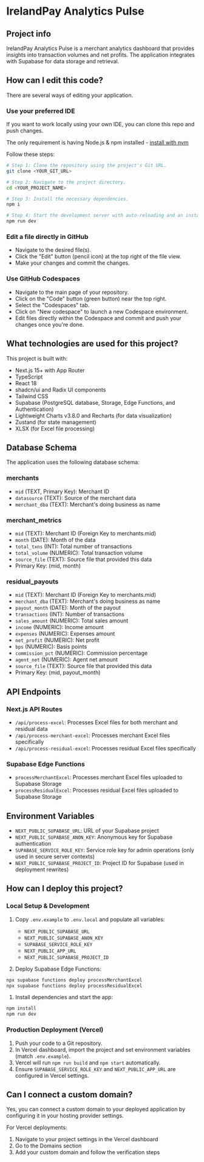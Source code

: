 # IrelandPay Analytics Pulse

## Project info

IrelandPay Analytics Pulse is a merchant analytics dashboard that provides insights into transaction volumes and net profits. The application integrates with Supabase for data storage and retrieval.

## How can I edit this code?

There are several ways of editing your application.

### Use your preferred IDE

If you want to work locally using your own IDE, you can clone this repo and push changes.

The only requirement is having Node.js & npm installed - [install with nvm](https://github.com/nvm-sh/nvm#installing-and-updating)

Follow these steps:

```sh
# Step 1: Clone the repository using the project's Git URL.
git clone <YOUR_GIT_URL>

# Step 2: Navigate to the project directory.
cd <YOUR_PROJECT_NAME>

# Step 3: Install the necessary dependencies.
npm i

# Step 4: Start the development server with auto-reloading and an instant preview.
npm run dev
```

### Edit a file directly in GitHub

- Navigate to the desired file(s).
- Click the "Edit" button (pencil icon) at the top right of the file view.
- Make your changes and commit the changes.

### Use GitHub Codespaces

- Navigate to the main page of your repository.
- Click on the "Code" button (green button) near the top right.
- Select the "Codespaces" tab.
- Click on "New codespace" to launch a new Codespace environment.
- Edit files directly within the Codespace and commit and push your changes once you're done.

## What technologies are used for this project?

This project is built with:

- Next.js 15+ with App Router
- TypeScript
- React 18
- shadcn/ui and Radix UI components
- Tailwind CSS
- Supabase (PostgreSQL database, Storage, Edge Functions, and Authentication)
- Lightweight Charts v3.8.0 and Recharts (for data visualization)
- Zustand (for state management)
- XLSX (for Excel file processing)

## Database Schema

The application uses the following database schema:

### merchants

- `mid` (TEXT, Primary Key): Merchant ID
- `datasource` (TEXT): Source of the merchant data
- `merchant_dba` (TEXT): Merchant's doing business as name

### merchant_metrics

- `mid` (TEXT): Merchant ID (Foreign Key to merchants.mid)
- `month` (DATE): Month of the data
- `total_txns` (INT): Total number of transactions
- `total_volume` (NUMERIC): Total transaction volume
- `source_file` (TEXT): Source file that provided this data
- Primary Key: (mid, month)

### residual_payouts

- `mid` (TEXT): Merchant ID (Foreign Key to merchants.mid)
- `merchant_dba` (TEXT): Merchant's doing business as name
- `payout_month` (DATE): Month of the payout
- `transactions` (INT): Number of transactions
- `sales_amount` (NUMERIC): Total sales amount
- `income` (NUMERIC): Income amount
- `expenses` (NUMERIC): Expenses amount
- `net_profit` (NUMERIC): Net profit
- `bps` (NUMERIC): Basis points
- `commission_pct` (NUMERIC): Commission percentage
- `agent_net` (NUMERIC): Agent net amount
- `source_file` (TEXT): Source file that provided this data
- Primary Key: (mid, payout_month)

## API Endpoints

### Next.js API Routes

- `/api/process-excel`: Processes Excel files for both merchant and residual data
- `/api/process-merchant-excel`: Processes merchant Excel files specifically
- `/api/process-residual-excel`: Processes residual Excel files specifically

### Supabase Edge Functions

- `processMerchantExcel`: Processes merchant Excel files uploaded to Supabase Storage
- `processResidualExcel`: Processes residual Excel files uploaded to Supabase Storage

## Environment Variables

- `NEXT_PUBLIC_SUPABASE_URL`: URL of your Supabase project
- `NEXT_PUBLIC_SUPABASE_ANON_KEY`: Anonymous key for Supabase authentication
- `SUPABASE_SERVICE_ROLE_KEY`: Service role key for admin operations (only used in secure server contexts)
- `NEXT_PUBLIC_SUPABASE_PROJECT_ID`: Project ID for Supabase (used in deployment rewrites)

## How can I deploy this project?

### Local Setup & Development

1. Copy `.env.example` to `.env.local` and populate all variables:
   - `NEXT_PUBLIC_SUPABASE_URL`
   - `NEXT_PUBLIC_SUPABASE_ANON_KEY`
   - `SUPABASE_SERVICE_ROLE_KEY`
   - `NEXT_PUBLIC_APP_URL`
   - `NEXT_PUBLIC_SUPABASE_PROJECT_ID`

1. Deploy Supabase Edge Functions:

   
```bash
npx supabase functions deploy processMerchantExcel
npx supabase functions deploy processResidualExcel
```

1. Install dependencies and start the app:

```bash
npm install
npm run dev
```

### Production Deployment (Vercel)

1. Push your code to a Git repository.
1. In Vercel dashboard, import the project and set environment variables (match `.env.example`).
1. Vercel will run `npm run build` and `npm start` automatically.
1. Ensure `SUPABASE_SERVICE_ROLE_KEY` and `NEXT_PUBLIC_APP_URL` are configured in Vercel settings.

## Can I connect a custom domain?

Yes, you can connect a custom domain to your deployed application by configuring it in your hosting provider settings.

For Vercel deployments:

1. Navigate to your project settings in the Vercel dashboard
2. Go to the Domains section
3. Add your custom domain and follow the verification steps
